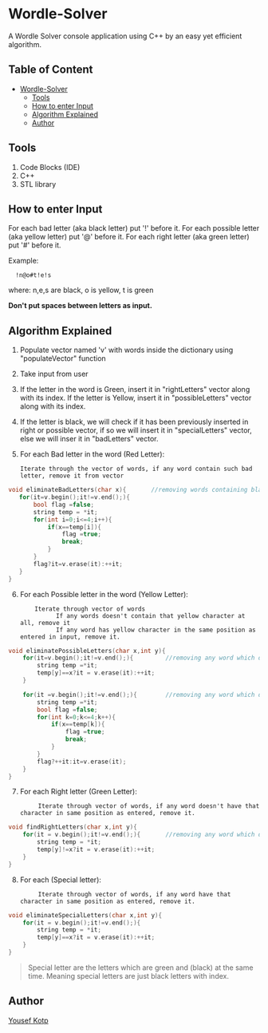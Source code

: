 # Wordle-Solver
A Wordle Solver console application using C++ by an easy yet efficient algorithm.
## Table of Content
- [Wordle-Solver](#wordle-solver)
  * [Tools](#tools)
  * [How to enter Input](#how-to-enter-input)
  * [Algorithm Explained](#algorithm-explained)
  * [Author](#author)
## Tools
1. Code Blocks (IDE)
2. C++
3. STL library

## How to enter Input
For each bad letter (aka black letter) put '!' before it. For each possible letter (aka yellow letter) put '@' before it. For each right letter (aka green letter) put '#' before it.

Example: 

      !n@o#t!e!s
      
 where:  n,e,s are black, o is yellow, t is green
 
 **Don't put spaces between letters as input.**
## Algorithm Explained
1. Populate vector named 'v' with words inside the dictionary using "populateVector" function
2. Take input from user
3. If the letter in the word is Green, insert it in "rightLetters" vector along with its index. If the letter is Yellow, insert it in "possibleLetters" vector along with its index.
4. If the letter is black, we will check if it has been previously inserted in right or possible vector, if so we will insert it in "specialLetters" vector, else we will inser it in "badLetters" vector.
5. For each Bad letter in the word (Red Letter): 

       Iterate through the vector of words, if any word contain such bad letter, remove it from vector
 ```cpp
 void eliminateBadLetters(char x){       //removing words containing black characters
    for(it=v.begin();it!=v.end();){
        bool flag =false;
        string temp = *it;
        for(int i=0;i<=4;i++){
            if(x==temp[i]){
                flag =true;
                break;
            }
        }
        flag?it=v.erase(it):++it;
    }
}
 ```
 6. For each Possible letter in the word (Yellow Letter):

            Iterate through vector of words
                  If any words doesn't contain that yellow character at all, remove it
                  If any word has yellow character in the same position as entered in input, remove it.
```cpp
void eliminatePossibleLetters(char x,int y){
    for(it=v.begin();it!=v.end();){         //removing any word which does not have yellow character in right position
        string temp =*it;
        temp[y]==x?it = v.erase(it):++it;
    }

    for(it =v.begin();it!=v.end();){        //removing any word which does not have any yellow character at all
        string temp =*it;
        bool flag =false;
        for(int k=0;k<=4;k++){
            if(x==temp[k]){
                flag =true;
                break;
            }
        }
        flag?++it:it=v.erase(it);
    }
}
```
7. For each Right letter (Green Letter): 
            
            Iterate through vector of words, if any word doesn't have that character in same position as entered, remove it.
```cpp
void findRightLetters(char x,int y){
    for(it = v.begin();it!=v.end();){       //removing any word which does not have green character in right position
        string temp = *it;
        temp[y]!=x?it = v.erase(it):++it;
    }
}
```
8. For each (Special letter): 

            Iterate through vector of words, if any word have that character in same position as entered, remove it.

```cpp
void eliminateSpecialLetters(char x,int y){
    for(it = v.begin();it!=v.end();){
        string temp = *it;
        temp[y]==x?it = v.erase(it):++it;
    }
}
```

> Special letter are the letters which are green and (black) at the same time. Meaning special letters are just black letters with index.
          
      
## Author 
[Yousef Kotp](https://github.com/yousefkotp)

